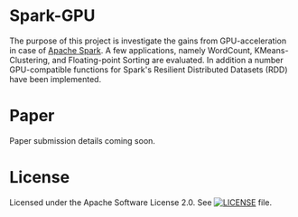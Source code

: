 Spark-GPU
============

The purpose of this project is investigate the gains from GPU-acceleration 
in case of [Apache Spark](http://spark.apache.org).
A few applications, namely WordCount, KMeans-Clustering, and Floating-point Sorting 
are evaluated. In addition a number GPU-compatible functions for Spark's Resilient Distributed 
Datasets (RDD) have been implemented. 

Paper
============
Paper submission details coming soon.

License
============
Licensed under the Apache Software License 2.0. See [![LICENSE](LICENSE)](LICENSE) file.
